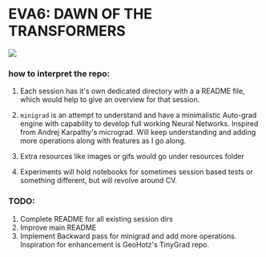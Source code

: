 # EVA6: DAWN OF THE TRANSFORMERS

![](resources/2991289.png)


### how to interpret the repo:

1) Each session has it's own dedicated directory with a a README file, which would help to give an overview for that session.

2) `minigrad` is an attempt to understand and have a minimalistic Auto-grad engine with capability to develop full working Neural Networks. Inspired from Andrej Karpathy's micrograd. Will keep understanding and adding more operations along with features as I go along.

3) Extra resources like images or gifs would go under resources folder

4) Experiments will hold notebooks for sometimes session based tests or something different, but will revolve around CV.



### TODO:
1. Complete README for all existing session dirs
2. Improve main README
3. Implement Backward pass for minigrad and add more operations. Inspiration for enhancement is GeoHotz's TinyGrad repo.

